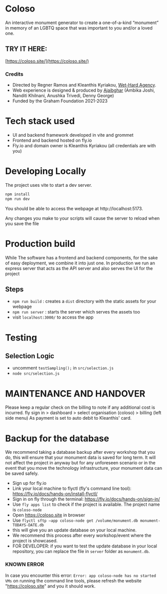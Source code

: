 # Coloso
An interactive monument generator to create a one-of-a-kind “monument” in memory of an LGBTQ space that was important to you and/or a loved one. 

## TRY IT HERE: 
[https://coloso.site/](https://coloso.site/)

### Credits
- Directed by Regner Ramos and Kleanthis Kyriakou, [Wet-Hard Agency](http://www.wet-hard.agency/index2.html). 
- Web experience is designed & produced by [Ajaibghar](https://www.ajaibghar.com/) (Ambika Joshi, Nanditi Khilnani, Anushka Trivedi, Denny George)
- Funded by the Graham Foundation 2021-2023

# Tech stack used
- UI and backend framework developed in vite and grommet
- Frontend and backend hosted on fly.io
- Fly.io and domain owner is Kleanthis Kyriakou (all credentials are with you)

# Developing Locally

The project uses vite to start a dev server.

```bash
npm install
npm run dev
```

You should be able to access the webpage at http://localhost:5173.

Any changes you make to your scripts will cause the server to reload when you save the file

# Production build

While The software has a frontend and backend components, for the sake
of easy deployment, we combine it into just one. In production we run an express server that acts as the API server and also serves the UI for the project

## Steps

- `npm run build` : creates a `dist` directory with the static assets for your webpage
- `npm run server` : starts the server which serves the assets too
- visit `localhost:3000/` to access the app

# Testing

## Selection Logic

- uncomment `testSampling();` in `src/selection.js`
- `node src/selection.js`

# MAINTENANCE AND HANDOVER

Please keep a regular check on the billing to note if any additional cost is incurred.
   fly sign in > dashboard > select organisation (coloso) > billing (left side menu)
As payment is set to auto debit to Kleanthis' card. 

# Backup for the database

We recommend taking a database backup after every workshop that you do, this will ensure that your monument data is saved for long term. It will not affect the project in anyway but for any unforeseen scenario or in the event that you move the technology infrastructure, your monument data can be saved safely. 

- Sign up for fly.io
- Link your local machine to flyctl (fly's command line tool): https://fly.io/docs/hands-on/install-flyctl/
- Sign in on fly through the terminal: https://fly.io/docs/hands-on/sign-in/
- Use `fly apps list` to check if the project is available. The project name is `coloso-node`
- Open https://coloso.site in browser
- Use `flyctl sftp —app coloso-node get /volume/monument.db monument-TODAYS-DATE.db`
- this will give you an update database on your local machine. 
- We recommend this process after every workshop/event where the project is showcased. 
- FOR DEVELOPER: if you want to test the update database in your local repository, you can replace the file in `server` folder as `monument.db`. 

### KNOWN ERROR

In case you encounter this error:
  `Error: app coloso-node has no started VMs` on running the command line tools, please refresh the website "https://coloso.site" and you it should work. 
